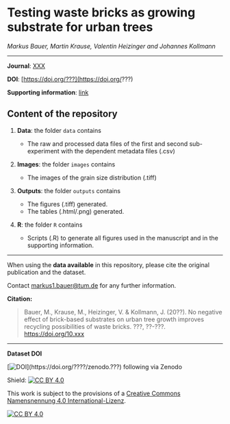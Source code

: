 # Testing waste bricks as growing substrate for urban trees

_Markus Bauer, Martin Krause, Valentin Heizinger and Johannes Kollmann_  
    
***

**Journal**: [XXX](https://www.???.??)

**DOI**: [https://doi.org/???](https://doi.org/???)

**Supporting information**: [link](https://www.???.org/supplementarydata.pdf)

## Content of the repository

1. __Data__: the folder `data` contains  
    * The raw and processed data files of the first and second sub-experiment with the dependent metadata files (.csv) 

2. __Images__: the folder `images` contains 
    * The images of the grain size distribution (.tiff)
    
3. __Outputs__: the folder `outputs` contains  
    * The figures (.tiff) generated.
    * The tables (.html/.png) generated.
    
4. __R__: the folder `R` contains  
    * Scripts (.R) to generate all figures used in the manuscript and in the supporting information.
    
***

When using the __data available__ in this repository, please cite the original publication and the dataset.  

Contact markus1.bauer@tum.de for any further information.  

**Citation:**

> Bauer, M., Krause, M., Heizinger, V. & Kollmann, J. (20??). No negative effect of brick-based substrates on urban tree growth improves recycling possibilities of waste bricks. ???, ??-???. https://doi.org/10.xxx

***

__Dataset DOI__

[![DOI](https://zenodo.org/???)](https://doi.org/????/zenodo.???) following via Zenodo

Shield: [![CC BY 4.0][cc-by-shield]][cc-by]

This work is subject to the provisions of a
[Creative Commons Namensnennung 4.0 International-Lizenz][cc-by].

[![CC BY 4.0][cc-by-image]][cc-by]

[cc-by]: https://creativecommons.org/licenses/by/4.0/deed.de
[cc-by-image]: https://licensebuttons.net/l/by/4.0/88x31.png
[cc-by-shield]: https://img.shields.io/badge/License-CC%20BY%204.0-lightgrey.svg

